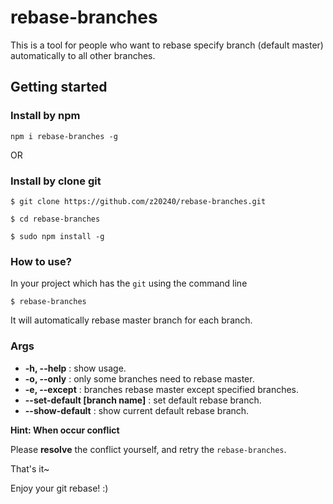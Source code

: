 # rebase-branches

This is a tool for people who want to rebase specify branch (default master) automatically to all other branches.

## Getting started

### Install by npm

```
npm i rebase-branches -g
```

OR

### Install by clone git

```
$ git clone https://github.com/z20240/rebase-branches.git

$ cd rebase-branches

$ sudo npm install -g
```

### How to use?

In your project which has the `git` using the command line

```
$ rebase-branches
```

It will automatically rebase master branch for each branch.

### Args

- **-h, --help** : show usage.
- **-o, --only** : only some branches need to rebase master.
- **-e, --except** : branches rebase master except specified branches.
- **--set-default [branch name]** : set default rebase branch.
- **--show-default** : show current default rebase branch.

**Hint: When occur conflict**

Please **resolve** the conflict yourself, and retry the `rebase-branches`.

That's it~

Enjoy your git rebase! :)

